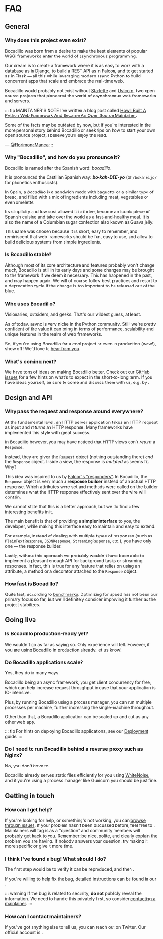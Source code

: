 # FAQ

## General

### Why does this project even exist?

Bocadillo was born from a desire to make the best elements of popular WSGI frameworks enter the world of asynchronous programming.

Our dream is to create a framework where it is as easy to work with a database as in Django, to build a REST API as in Falcon, and to get started as in Flask — all this while leveraging modern async Python to build concurrent apps that scale and embrace the real-time web.

Bocadillo would probably not exist without [Starlette][starlette] and [Uvicorn][uvicorn], two open source projects that pioneered the world of asynchronous web frameworks and servers.

[starlette]: https://www.starlette.io
[uvicorn]: https://www.uvicorn.org

::: tip MAINTAINER'S NOTE
I've written a blog post called [How I Built A Python Web Framework And Became An Open Source Maintainer](https://blog.florimond.dev/how-i-built-a-web-framework-and-became-an-open-source-maintainer).

Some of the facts may be outdated by now, but if you're interested in the more personal story behind Bocadillo or seek tips on how to start your own open source project, I believe you'll enjoy the read.

— [@FlorimondManca](https://twitter.com/FlorimondManca)
:::

### Why "Bocadillo", and how do you pronounce it?

Bocadillo is named after the Spanish word: _bocadillo_.

It is pronounced the Castilian Spanish way: _**bo-kah-DEE-yo**_ (or `/bokaˈðiʝo/` for phonetics enthusiasts).

In Spain, a _bocadillo_ is a sandwich made with baguette or a similar type of bread, and filled with a mix of ingredients including meat, vegetables or even omelette.

Its simplicity and low cost allowed it to thrive, become an iconic piece of Spanish cuisine and take over the world as a fast-and-healthy meal. It is also the name of a Columbian sugar confection also known as Guava jelly.

This name was chosen because it is short, easy to remember, and reminiscent that web frameworks should be fun, easy to use, and allow to build delicious systems from simple ingredients.

### Is Bocadillo stable?

Although most of its core architecture and features probably won't change much, Bocadillo is still in its early days and some changes may be brought to the framework if we deem it necessary. This has happened in the past, and may happen again. We will of course follow best practices and resort to a deprecation cycle if the change is too important to be released out of the blue.

### Who uses Bocadillo?

Visionaries, outsiders, and geeks. That's our wildest guess, at least.

As of today, async is very niche in the Python community. Still, we're pretty confident of the value it can bring in terms of performance, scalability and unique features in the realm of web frameworks.

So, if you're using Bocadillo for a cool project or even in production (wow!), show off! We'd love to [hear from you][contact-maintainers].

### What's coming next?

We have tons of ideas on making Bocadillo better. Check out our [GitHub issues](https://github.com/bocadilloproject/bocadillo/issues) for a few hints on what's to expect in the short-to-long term. If you have ideas yourself, be sure to come and discuss them with us, e.g. by <open-issue text="opening an issue on GitHub"/>.

## Design and API

### Why pass the request and response around everywhere?

At the fundamental level, an HTTP server application takes an HTTP request as input and _returns_ an HTTP response. Many frameworks have implemented this style with great success.

In Bocadillo however, you may have noticed that HTTP views don't _return_ a `Response`.

Instead, they are given the `Request` object (nothing outstanding there) _and_ the `Response` object. Inside a view, the response is _mutated_ as seems fit. Why?

This idea was inspired to us by [Falcon's "responders"][falcon-responders]. In Bocadillo, the `Response` object is very much a **response builder** instead of an actual HTTP response. Which attributes were set and methods were called on the builder determines what the HTTP response effectively sent over the wire will contain.

[falcon-responders]: https://falcon.readthedocs.io/en/stable/user/tutorial.html#creating-resources

We cannot state that this is a better approach, but we do find a few interesting benefits in it.

The main benefit is that of providing a **simpler interface** to you, the developer, while making this interface easy to maintain and easy to extend.

For example, instead of dealing with multiple types of responses (such as `PlainTextResponse`, `JSONResponse`, `StreamingResponse`, etc.), you have only one — the response builder.

Lastly, without this approach we probably wouldn't have been able to implement a pleasant enough API for background tasks or streaming responses. In fact, this is true for any feature that relies on using an attribute, a method or a decorator attached to the `Response` object.

### How fast is Bocadillo?

Quite fast, according to [benchmarks]. Optimizing for speed has not been our primary focus so far, but we'll definitely consider improving it further as the project stabilizes.

[benchmarks]: https://github.com/the-benchmarker/web-frameworks

## Going live

### Is Bocadillo production-ready yet?

We wouldn't go as far as saying so. Only experience will tell. However, if you are using Bocadillo in production already, [let us know][contact-maintainers]!

### Do Bocadillo applications scale?

Yes, they do in many ways.

Bocadillo being an async framework, you get client concurrency for free, which can help increase request throughput in case that your application is IO-intensive.

Plus, by running Bocadillo using a process manager, you can run multiple processes per machine, further increasing the single-machine throughput.

Other than that, a Bocadillo application can be scaled up and out as any other web app.

::: tip
For hints on deploying Bocadillo applications, see our [Deployment](/discussions/deployment.md) guide.
:::

### Do I need to run Bocadillo behind a reverse proxy such as Nginx?

No, you don't _have_ to.

Bocadillo already serves static files efficiently for you using [WhiteNoise](http://whitenoise.evans.io/en/stable/), and if you're using a process manager like Gunicorn you should be just fine.

## Getting in touch

### How can I get help?

If you're looking for help, or something's not working, you can [browse through issues](https://github.com/bocadilloproject/bocadillo/issues). If your problem hasn't been discussed before, feel free to <open-issue text="open an issue"/>. Maintainers will tag is as a "question" and community members will probably get back to you. Remember: be nice, polite, and clearly explain the problem you are having. If nobody answers your question, try making it more specific or give it more time.

### I think I've found a bug! What should I do?

The first step would be to verify it can be reproduced, and then <open-issue text="open an issue on GitHub"/>.

If you're willing to help fix the bug, detailed instructions can be found in our <repo-page to="CONTRIBUTING.md" text="Contributing guide"/>.

::: warning
If the bug is related to security, **do not** publicly reveal the information. We need to handle this privately first, so consider [contacting a maintainer][contact-maintainers].
:::

### How can I contact maintainers?

If you've got anything else to tell us, you can reach out on Twitter. Our official account is <twitter-link/>.

[contact-maintainers]: #how-can-i-contact-maintainers
